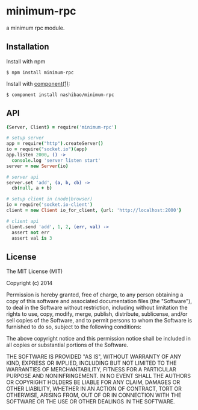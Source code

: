 # minimum-rpc

a minimum rpc module.

## Installation

  Install with npm

    $ npm install minimum-rpc

  Install with [component(1)](http://component.io):

    $ component install nashibao/minimum-rpc

## API

```coffeescript
{Server, Client} = require('minimum-rpc')

# setup server
app = require("http").createServer()
io = require("socket.io")(app)
app.listen 2000, () ->
  console.log 'server listen start'
server = new Server(io)

# server api
server.set 'add', (a, b, cb) ->
  cb(null, a + b)

# setup client in (node|browser)
io = require('socket.io-client')
client = new Client io_for_client, {url: 'http://localhost:2000'}

# client api
client.send 'add', 1, 2, (err, val) ->
  assert not err
  assert val is 3

```


## License

  The MIT License (MIT)

  Copyright (c) 2014 <copyright holders>

  Permission is hereby granted, free of charge, to any person obtaining a copy
  of this software and associated documentation files (the "Software"), to deal
  in the Software without restriction, including without limitation the rights
  to use, copy, modify, merge, publish, distribute, sublicense, and/or sell
  copies of the Software, and to permit persons to whom the Software is
  furnished to do so, subject to the following conditions:

  The above copyright notice and this permission notice shall be included in
  all copies or substantial portions of the Software.

  THE SOFTWARE IS PROVIDED "AS IS", WITHOUT WARRANTY OF ANY KIND, EXPRESS OR
  IMPLIED, INCLUDING BUT NOT LIMITED TO THE WARRANTIES OF MERCHANTABILITY,
  FITNESS FOR A PARTICULAR PURPOSE AND NONINFRINGEMENT. IN NO EVENT SHALL THE
  AUTHORS OR COPYRIGHT HOLDERS BE LIABLE FOR ANY CLAIM, DAMAGES OR OTHER
  LIABILITY, WHETHER IN AN ACTION OF CONTRACT, TORT OR OTHERWISE, ARISING FROM,
  OUT OF OR IN CONNECTION WITH THE SOFTWARE OR THE USE OR OTHER DEALINGS IN
  THE SOFTWARE.